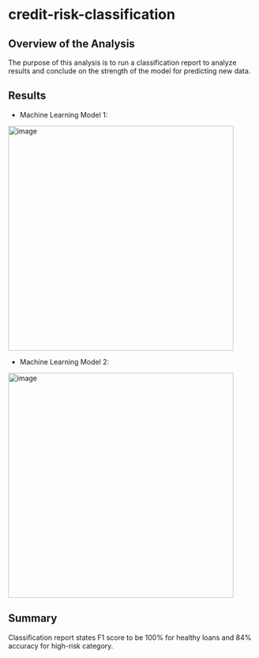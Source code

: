 # credit-risk-classification

## Overview of the Analysis

The purpose of this analysis is to run a classification report to analyze results and conclude on the strength of the model for predicting new data.

## Results
- Machine Learning Model 1:
<img width="456" alt="image" src="https://user-images.githubusercontent.com/62813833/230694737-dd2dc84f-4b40-40bb-8b4e-b0438a18dd1a.png">

- Machine Learning Model 2: 
<img width="456" alt="image" src="https://user-images.githubusercontent.com/62813833/230694747-87b110c2-4de9-4387-af71-42a2a004a33f.png">


## Summary

Classification report states F1 score to be 100% for healthy loans and 84% accuracy for high-risk category.
